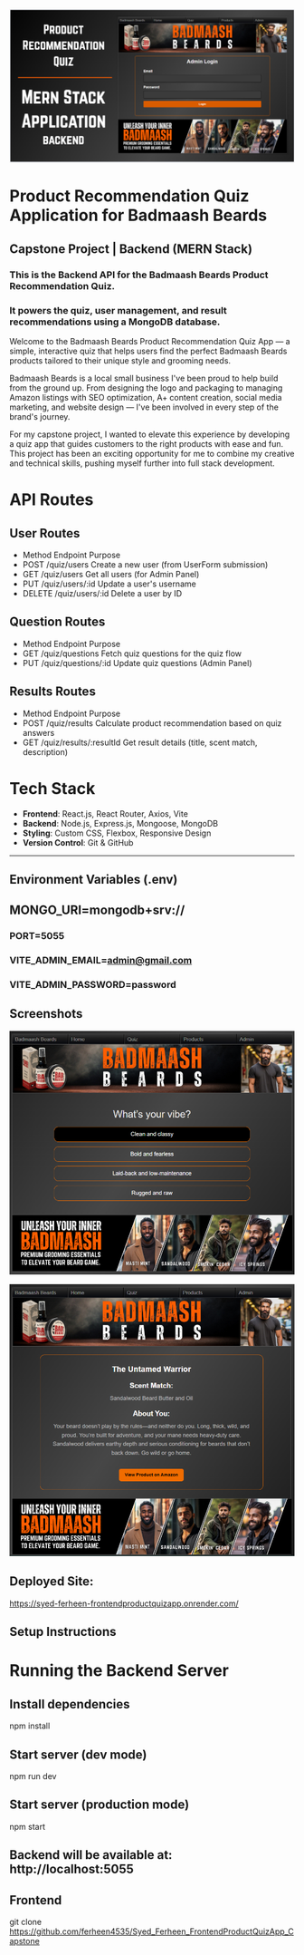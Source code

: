 ![alt text](image-1.png)

# Product Recommendation Quiz Application for Badmaash Beards
## Capstone Project | Backend (MERN Stack)
### This is the Backend API for the Badmaash Beards Product Recommendation Quiz.
### It powers the quiz, user management, and result recommendations using a MongoDB database.

Welcome to the Badmaash Beards Product Recommendation Quiz App — a simple, interactive quiz that helps users find the perfect Badmaash Beards products tailored to their unique style and grooming needs.

Badmaash Beards is a local small business I've been proud to help build from the ground up. From designing the logo and packaging to managing Amazon listings with SEO optimization, A+ content creation, social media marketing, and website design — I've been involved in every step of the brand's journey.

For my capstone project, I wanted to elevate this experience by developing a quiz app that guides customers to the right products with ease and fun. This project has been an exciting opportunity for me to combine my creative and technical skills, pushing myself further into full stack development.


# API Routes
## User Routes
* Method	        Endpoint	            Purpose
* POST	        /quiz/users	            Create a new user (from UserForm submission)
* GET	        /quiz/users	            Get all users (for Admin Panel)
* PUT	        /quiz/users/:id	        Update a user's username
* DELETE	    /quiz/users/:id	        Delete a user by ID

## Question Routes
* Method	        Endpoint	               Purpose
* GET	        /quiz/questions	        Fetch quiz questions for the quiz flow
* PUT	        /quiz/questions/:id	    Update quiz questions (Admin Panel)

## Results Routes
* Method	        Endpoint	                Purpose
* POST	    /quiz/results	            Calculate product recommendation based on quiz answers
* GET	    /quiz/results/:resultId	    Get result details (title, scent match, description)


# Tech Stack
- **Frontend**: React.js, React Router, Axios, Vite
- **Backend**: Node.js, Express.js, Mongoose, MongoDB 
- **Styling**: Custom CSS, Flexbox, Responsive Design
- **Version Control**: Git & GitHub

---
## Environment Variables (.env)
## MONGO_URI=mongodb+srv://<your-mongo-cluster-url>
### PORT=5055
### VITE_ADMIN_EMAIL=admin@gmail.com
### VITE_ADMIN_PASSWORD=password


## Screenshots
![alt text](image-2.png)

![alt text](image-3.png)

## Deployed Site:
https://syed-ferheen-frontendproductquizapp.onrender.com/

## Setup Instructions

# Running the Backend Server

## Install dependencies
npm install

## Start server (dev mode)
npm run dev

## Start server (production mode)
npm start

## Backend will be available at: http://localhost:5055

## Frontend
git clone https://github.com/ferheen4535/Syed_Ferheen_FrontendProductQuizApp_Capstone


